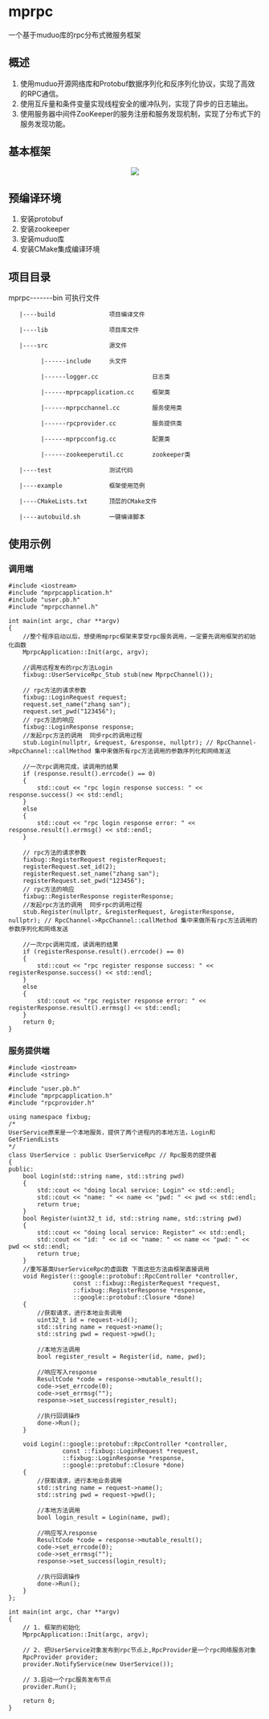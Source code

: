 # mprpc
一个基于muduo库的rpc分布式微服务框架

## 概述
1. 使用muduo开源网络库和Protobuf数据序列化和反序列化协议，实现了高效的RPC通信。
2. 使用互斥量和条件变量实现线程安全的缓冲队列，实现了异步的日志输出。
3. 使用服务器中间件ZooKeeper的服务注册和服务发现机制，实现了分布式下的服务发现功能。 


## 基本框架
<div align="center">
  <img src="https://github.com/Kunhao-Lai/mprpc/blob/main/mprpc.png">
</div>


## 预编译环境
1. 安装protobuf
2. 安装zookeeper
3. 安装muduo库
4. 安装CMake集成编译环境


## 项目目录
mprpc-------bin                 可执行文件

       |----build               项目编译文件
       
       |----lib                 项目库文件
       
       |----src                 源文件
       
             |------include     头文件
             
             |------logger.cc               日志类
             
             |------mprpcapplication.cc     框架类
             
             |------mprpcchannel.cc         服务使用类
             
             |------rpcprovider.cc          服务提供类
             
             |------mprpcconfig.cc          配置类
             
             |------zookeeperutil.cc        zookeeper类
             
       |----test                测试代码
       
       |----example             框架使用范例
       
       |----CMakeLists.txt      顶层的CMake文件
       
       |----autobuild.sh        一键编译脚本
       
## 使用示例
### 调用端
```
#include <iostream>
#include "mprpcapplication.h"
#include "user.pb.h"
#include "mprpcchannel.h"

int main(int argc, char **argv)
{
    //整个程序启动以后，想使用mprpc框架来享受rpc服务调用，一定要先调用框架的初始化函数
    MprpcApplication::Init(argc, argv);

    //调用远程发布的rpc方法Login
    fixbug::UserServiceRpc_Stub stub(new MprpcChannel());
    
    // rpc方法的请求参数
    fixbug::LoginRequest request;
    request.set_name("zhang san");
    request.set_pwd("123456");
    // rpc方法的响应
    fixbug::LoginResponse response;
    //发起rpc方法的调用  同步rpc的调用过程
    stub.Login(nullptr, &request, &response, nullptr); // RpcChannel->RpcChannel::callMethod 集中来做所有rpc方法调用的参数序列化和网络发送

    //一次rpc调用完成，读调用的结果
    if (response.result().errcode() == 0)
    {
        std::cout << "rpc login response success: " << response.success() << std::endl;
    }
    else
    {
        std::cout << "rpc login response error: " << response.result().errmsg() << std::endl;
    }

    // rpc方法的请求参数
    fixbug::RegisterRequest registerRequest;
    registerRequest.set_id(2);
    registerRequest.set_name("zhang san");
    registerRequest.set_pwd("123456");
    // rpc方法的响应
    fixbug::RegisterResponse registerResponse;
    //发起rpc方法的调用  同步rpc的调用过程
    stub.Register(nullptr, &registerRequest, &registerResponse, nullptr); // RpcChannel->RpcChannel::callMethod 集中来做所有rpc方法调用的参数序列化和网络发送

    //一次rpc调用完成，读调用的结果
    if (registerResponse.result().errcode() == 0)
    {
        std::cout << "rpc register response success: " << registerResponse.success() << std::endl;
    }
    else
    {
        std::cout << "rpc register response error: " << registerResponse.result().errmsg() << std::endl;
    }
    return 0;
}
```
### 服务提供端
```
#include <iostream>
#include <string>

#include "user.pb.h"
#include "mprpcapplication.h"
#include "rpcprovider.h"

using namespace fixbug;
/*
UserService原来是一个本地服务，提供了两个进程内的本地方法，Login和GetFriendLists
*/
class UserService : public UserServiceRpc // Rpc服务的提供者
{
public:
    bool Login(std::string name, std::string pwd)
    {
        std::cout << "doing local service: Login" << std::endl;
        std::cout << "name: " << name << "pwd: " << pwd << std::endl;
        return true;
    }
    bool Register(uint32_t id, std::string name, std::string pwd)
    {
        std::cout << "doing local service: Register" << std::endl;
        std::cout << "id: " << id << "name: " << name << "pwd: " << pwd << std::endl;
        return true;
    }
    //重写基类UserServiceRpc的虚函数 下面这些方法由框架直接调用
    void Register(::google::protobuf::RpcController *controller,
                  const ::fixbug::RegisterRequest *request,
                  ::fixbug::RegisterResponse *response,
                  ::google::protobuf::Closure *done)
    {
        //获取请求，进行本地业务调用
        uint32_t id = request->id();
        std::string name = request->name();
        std::string pwd = request->pwd();

        //本地方法调用
        bool register_result = Register(id, name, pwd);

        //响应写入response
        ResultCode *code = response->mutable_result();
        code->set_errcode(0);
        code->set_errmsg("");
        response->set_success(register_result);

        //执行回调操作
        done->Run();
    }

    void Login(::google::protobuf::RpcController *controller,
               const ::fixbug::LoginRequest *request,
               ::fixbug::LoginResponse *response,
               ::google::protobuf::Closure *done)
    {
        //获取请求，进行本地业务调用
        std::string name = request->name();
        std::string pwd = request->pwd();

        //本地方法调用
        bool login_result = Login(name, pwd);

        //响应写入response
        ResultCode *code = response->mutable_result();
        code->set_errcode(0);
        code->set_errmsg("");
        response->set_success(login_result);

        //执行回调操作
        done->Run();
    }
};

int main(int argc, char **argv)
{
    // 1. 框架的初始化
    MprpcApplication::Init(argc, argv);

    // 2. 把UserService对象发布到rpc节点上,RpcProvider是一个rpc网络服务对象
    RpcProvider provider;
    provider.NotifyService(new UserService());

    // 3.启动一个rpc服务发布节点
    provider.Run();

    return 0;
}
```

